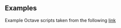 ## Examples

Example Octave scripts taken from the following [link](http://www.mare.ee/indrek/octave/)

